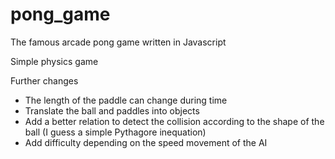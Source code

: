 # pong_game
The famous arcade pong game written in Javascript

Simple physics game

Further changes
* The length of the paddle can change during time
* Translate the ball and paddles into objects
* Add a better relation to detect the collision according to the shape of the ball (I guess a simple Pythagore  inequation)
* Add difficulty depending on the speed movement of the AI
